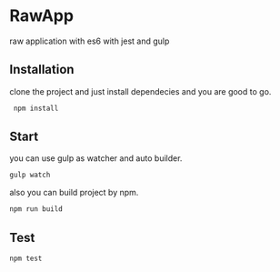 # RawApp
raw application with es6 with jest and gulp
## Installation
clone the project and just install dependecies and you are good to go.
```sh
 npm install
```
## Start
you can use gulp as watcher and auto builder.
```sh
gulp watch
```
also you can build project by npm.
```sh
npm run build
```
## Test
```sh
npm test
```

